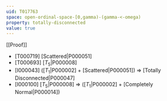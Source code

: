 ```yaml
---
uid: T017763
space: open-ordinal-space-[0,gamma)-(gamma-<-omega)
property: totally-disconnected
value: true
---
```

[[Proof]]

* [T000719] [Scattered|P000051]
* [T000693] [$T_5$|P000008]
* [I000043] ([$T_1$|P000002] + [Scattered|P000051]) => [Totally Disconnected|P000047]
* [I000100] [$T_5$|P000008] => ([$T_1$|P000002] + [Completely Normal|P000014])

